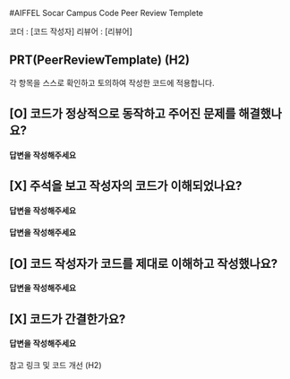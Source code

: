 #AIFFEL Socar Campus Code Peer Review Templete

코더 : [코드 작성자]
리뷰어 : [리뷰어]

## PRT(PeerReviewTemplate) (H2)
각 항목을 스스로 확인하고 토의하여 작성한 코드에 적용합니다.

## [O] 코드가 정상적으로 동작하고 주어진 문제를 해결했나요?
#### 답변을 작성해주세요
## [X] 주석을 보고 작성자의 코드가 이해되었나요?
#### 답변을 작성해주세요
#### 답변을 작성해주세요
## [O] 코드 작성자가 코드를 제대로 이해하고 작성했나요?
#### 답변을 작성해주세요
## [X] 코드가 간결한가요?
#### 답변을 작성해주세요


참고 링크 및 코드 개선 (H2)
